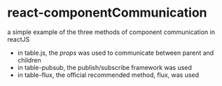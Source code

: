 # react-componentCommunication
a simple example of the three methods of component communication in reactJS

- in table.js, the *props* was used to communicate between parent and children
- in table-pubsub, the publish/subscribe framework was used
- in table-flux, the official recommended method, flux, was used
